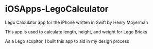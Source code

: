 # iOSApps-LegoCalculator
Lego Calculator app for the iPhone written in Swift by Henry Moyerman

This app is used to calculate length, height, and weight for Lego Bricks

As a Lego scupltor, I built this app to aid in my design process
